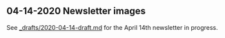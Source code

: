 ## 04-14-2020 Newsletter images

See [_drafts/2020-04-14-draft.md](../../_drafts/2020-04-14-draft.md) for the April 14th newsletter in progress.
